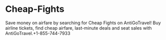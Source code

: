 # Cheap-Fights
Save money on airfare by searching for Cheap Fights on AntiGoTravel! Buy airline tickets, find cheap airfare, last-minute deals and seat sales with AntiGoTravel.+1-855-744-7933
